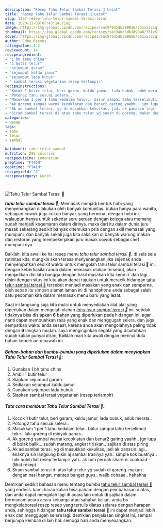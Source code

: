 ```yaml
---
description: "Resep Tahu Telur Sambal Terasi 🤤 Lezat"
title: "Resep Tahu Telur Sambal Terasi 🤤 Lezat"
slug: 1207-resep-tahu-telur-sambal-terasi-lezat
date: 2020-11-09T05:43:14.718Z
image: https://img-global.cpcdn.com/recipes/bac940d5db3898a6/751x532cq70/tahu-telur-sambal-terasi-🤤-foto-resep-utama.jpg
thumbnail: https://img-global.cpcdn.com/recipes/bac940d5db3898a6/751x532cq70/tahu-telur-sambal-terasi-🤤-foto-resep-utama.jpg
cover: https://img-global.cpcdn.com/recipes/bac940d5db3898a6/751x532cq70/tahu-telur-sambal-terasi-🤤-foto-resep-utama.jpg
author: Edna Reeves
ratingvalue: 4.2
reviewcount: 14
recipeingredient:
- "1 bh tahu china"
- "1 butir telur"
- "sejumput garam"
- "sejumput kaldu jamur"
- "sejumput lada bubuk"
- " sambal terasi vegetarian resep terlampir"
recipeinstructions:
- "Kocok 1 butir telur, beri garam, kaldu jamur, lada bubuk, aduk merata.."
- "Potong2 tahu sesuai selera.."
- "Masukkan 1 per 1 tahu kedalam telur.. balur sampai tahu terselimuti telur.. lalu goreng di minyak panas.."
- "Ak goreng sampai warna kecoklatan dan benar2 garing yaahh.. jgn lupa di bolak balik... sudah matang, angkat tiriskan.. sajikan di atas piring"
- "Ak ad sambal terasi, yg di masukkan kekulkas, jadi ak panasin lagi.. enaknya sih langsung bikin aj sambal trasinya yah.. simple kok buatnya.. hihi boleh liat resep terlampir yah.. ak udh pernah share di cookpad           (lihat resep)"
- "Siram sambal terasi di atas tahu telur yg sudah di goreng. makan dengan nasi hangat. mantep banget guys.. wajib cobaaa.. hahahha"
categories:
- Resep
tags:
- tahu
- telur
- sambal

katakunci: tahu telur sambal 
nutrition: 295 calories
recipecuisine: Indonesian
preptime: "PT40M"
cooktime: "PT41M"
recipeyield: "4"
recipecategory: Lunch

---
```



![Tahu Telur Sambal Terasi 🤤](https://img-global.cpcdn.com/recipes/bac940d5db3898a6/751x532cq70/tahu-telur-sambal-terasi-🤤-foto-resep-utama.jpg)

<b><i>tahu telur sambal terasi 🤤</i></b>, Memasak menjadi bentuk hobi yang menyenangkan dilakukan oleh banyak komunitas. bukan hanya para wanita, sebagian cowok juga cukup banyak yang berminat dengan hobi ini. walaupun hanya untuk sekedar seru seruan dengan kolega atau memang sudah menjadi kegemaran dalam dirinya. maka dari itu dalam dunia juru masak sekarang sedikit banyak ditemukan pria dengan skill memasak yang mumpuni, dan banyak sekali juga kita saksikan di banyak warung makan dan restoran yang mempekerjakan juru masak cowok sebagai chef mumpuni nya.



Baiklah, kita awali ke hal resep menu <i>tahu telur sambal terasi 🤤</i>. di sela sela rutinitas kita, mungkin akan terasa menyenangkan jika sejenak anda menyempatkan sedikit waktu untuk mengolah tahu telur sambal terasi 🤤 ini. dengan keberhasilan anda dalam memasak olahan tersebut, akan menjadikan diri kita bangga dengan hasil masakan kita sendiri. dan lagi disini dengan situs ini kita akan dapat rujukan untuk meracik hidangan <u>tahu telur sambal terasi 🤤</u> tersebut menjadi masakan yang enak dan sempurna, oleh sebab itu simpan alamat laman ini di handphone anda sebagai salah satu pedoman kita dalam memasak menu baru yang lezat.


Saat ini langsung saja kita mulai untuk menyediakan alat alat yang diperlukan dalam mengolah olahan <u><i>tahu telur sambal terasi 🤤</i></u> ini. setidak tidaknya bisa disiapkan <b>6</b> bahan yang diperlukan pada hidangan ini. agar nanti dapat membuahkan rasa yang enak dan menggugah selera. dan juga sempatkan waktu anda sesaat, karena anda akan mengolahnya paling tidak dengan <b>6</b> langkah mudah. saya menginginkan segala yang dibutuhkan sudah kalian punyai disini, Baiklah mari kita awali dengan merinci dulu bahan keperluan dibawah ini.

<!--inarticleads1-->

##### Bahan-bahan dan bumbu-bumbu yang diperlukan dalam menyiapkan Tahu Telur Sambal Terasi 🤤:

1. Gunakan 1 bh tahu china
1. Ambil 1 butir telur
1. Siapkan sejumput garam
1. Sediakan sejumput kaldu jamur
1. Gunakan sejumput lada bubuk
1. Siapkan  sambal terasi vegetarian (resep terlampir)




<!--inarticleads2-->

##### Tata cara membuat Tahu Telur Sambal Terasi 🤤:

1. Kocok 1 butir telur, beri garam, kaldu jamur, lada bubuk, aduk merata..
1. Potong2 tahu sesuai selera..
1. Masukkan 1 per 1 tahu kedalam telur.. balur sampai tahu terselimuti telur.. lalu goreng di minyak panas..
1. Ak goreng sampai warna kecoklatan dan benar2 garing yaahh.. jgn lupa di bolak balik... sudah matang, angkat tiriskan.. sajikan di atas piring
1. Ak ad sambal terasi, yg di masukkan kekulkas, jadi ak panasin lagi.. enaknya sih langsung bikin aj sambal trasinya yah.. simple kok buatnya.. hihi boleh liat resep terlampir yah.. ak udh pernah share di cookpad -           (lihat resep)
1. Siram sambal terasi di atas tahu telur yg sudah di goreng. makan dengan nasi hangat. mantep banget guys.. wajib cobaaa.. hahahha




Demikian sedikit bahasan menu tentang bumbu <u>tahu telur sambal terasi 🤤</u> yang endess. kami harap kalian bisa paham dengan pembahasan diatas, dan anda dapat mengolah lagi di acara lain untuk di sajikan dalam bermacam acara acara keluarga atau sahabat kalian. anda bs mengkolaborasi resep resep yang tertulis diatas selaras dengan harapan anda, sehingga hidangan <b>tahu telur sambal terasi 🤤</b> ini dapat menjadi lebih enak dan menggugah selera lagi. demikian penjelasan singkat ini, sampai berjumpa kembali di lain hal. semoga hari anda menyenangkan.
